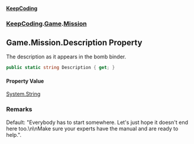 #### [KeepCoding](index.md 'index')
### [KeepCoding](KeepCoding.md 'KeepCoding').[Game](Game.md 'KeepCoding.Game').[Mission](Game_Mission.md 'KeepCoding.Game.Mission')
## Game.Mission.Description Property
The description as it appears in the bomb binder.  
```csharp
public static string Description { get; }
```
#### Property Value
[System.String](https://docs.microsoft.com/en-us/dotnet/api/System.String 'System.String')
### Remarks
Default: "Everybody has to start somewhere. Let's just hope it doesn't end here too.\n\nMake sure your experts have the manual and are ready to help.".  
